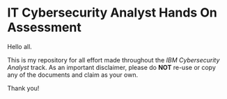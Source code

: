 # IT Cybersecurity Analyst Hands On Assessment

Hello all.

This is my repository for all effort made throughout the *IBM Cybersecurity Analyst* track. As an important disclaimer, please do **NOT** re-use or copy any of the documents and claim as your own.

Thank you!
